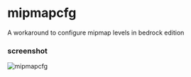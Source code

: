 # mipmapcfg
A workaround to configure mipmap levels in bedrock edition
### screenshot
![mipmapcfg](https://github.com/user-attachments/assets/f9c21551-cc1e-4ef3-981a-279fb117909b)
